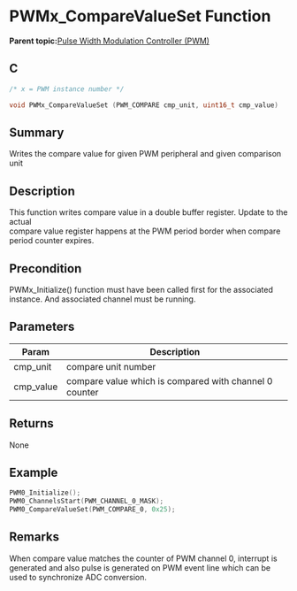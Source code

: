 # PWMx\_CompareValueSet Function

**Parent topic:**[Pulse Width Modulation Controller \(PWM\)](GUID-0542D909-604D-44C7-8C7C-B1FE313960D0.md)

## C

```c
/* x = PWM instance number */

void PWMx_CompareValueSet (PWM_COMPARE cmp_unit, uint16_t cmp_value)
```

## Summary

Writes the compare value for given PWM peripheral and given comparison unit

## Description

This function writes compare value in a double buffer register. Update to the actual<br />compare value register happens at the PWM period border when compare period counter expires.

## Precondition

PWMx\_Initialize\(\) function must have been called first for the associated instance. And associated channel must be running.

## Parameters

|Param|Description|
|-----|-----------|
|cmp\_unit|compare unit number|
|cmp\_value|compare value which is compared with channel 0 counter|

## Returns

None

## Example

```c
PWM0_Initialize();
PWM0_ChannelsStart(PWM_CHANNEL_0_MASK);
PWM0_CompareValueSet(PWM_COMPARE_0, 0x25);
```

## Remarks

When compare value matches the counter of PWM channel 0, interrupt is generated and also pulse is generated on PWM event line which can be used to synchronize ADC conversion.

